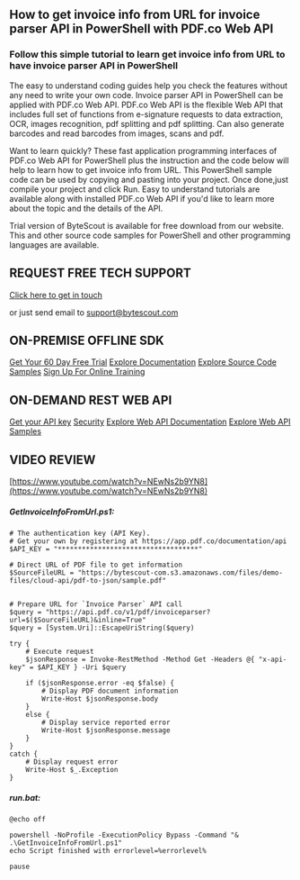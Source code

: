 ## How to get invoice info from URL for invoice parser API in PowerShell with PDF.co Web API

### Follow this simple tutorial to learn get invoice info from URL to have invoice parser API in PowerShell

The easy to understand coding guides help you check the features without any need to write your own code. Invoice parser API in PowerShell can be applied with PDF.co Web API. PDF.co Web API is the flexible Web API that includes full set of functions from e-signature requests to data extraction, OCR, images recognition, pdf splitting and pdf splitting. Can also generate barcodes and read barcodes from images, scans and pdf.

Want to learn quickly? These fast application programming interfaces of PDF.co Web API for PowerShell plus the instruction and the code below will help to learn how to get invoice info from URL. This PowerShell sample code can be used by copying and pasting into your project. Once done,just compile your project and click Run.  Easy to understand tutorials are available along with installed PDF.co Web API if you'd like to learn more about the topic and the details of the API.

Trial version of ByteScout is available for free download from our website. This and other source code samples for PowerShell and other programming languages are available.

## REQUEST FREE TECH SUPPORT

[Click here to get in touch](https://bytescout.zendesk.com/hc/en-us/requests/new?subject=PDF.co%20Web%20API%20Question)

or just send email to [support@bytescout.com](mailto:support@bytescout.com?subject=PDF.co%20Web%20API%20Question) 

## ON-PREMISE OFFLINE SDK 

[Get Your 60 Day Free Trial](https://bytescout.com/download/web-installer?utm_source=github-readme)
[Explore Documentation](https://bytescout.com/documentation/index.html?utm_source=github-readme)
[Explore Source Code Samples](https://github.com/bytescout/ByteScout-SDK-SourceCode/)
[Sign Up For Online Training](https://academy.bytescout.com/)


## ON-DEMAND REST WEB API

[Get your API key](https://app.pdf.co/signup?utm_source=github-readme)
[Security](https://pdf.co/security)
[Explore Web API Documentation](https://apidocs.pdf.co?utm_source=github-readme)
[Explore Web API Samples](https://github.com/bytescout/ByteScout-SDK-SourceCode/tree/master/PDF.co%20Web%20API)

## VIDEO REVIEW

[https://www.youtube.com/watch?v=NEwNs2b9YN8](https://www.youtube.com/watch?v=NEwNs2b9YN8)




<!-- code block begin -->

##### **GetInvoiceInfoFromUrl.ps1:**
    
```
# The authentication key (API Key).
# Get your own by registering at https://app.pdf.co/documentation/api
$API_KEY = "***********************************"

# Direct URL of PDF file to get information
$SourceFileURL = "https://bytescout-com.s3.amazonaws.com/files/demo-files/cloud-api/pdf-to-json/sample.pdf"


# Prepare URL for `Invoice Parser` API call
$query = "https://api.pdf.co/v1/pdf/invoiceparser?url=$($SourceFileURL)&inline=True"
$query = [System.Uri]::EscapeUriString($query)

try {
    # Execute request
    $jsonResponse = Invoke-RestMethod -Method Get -Headers @{ "x-api-key" = $API_KEY } -Uri $query

    if ($jsonResponse.error -eq $false) {
        # Display PDF document information
        Write-Host $jsonResponse.body
    }
    else {
        # Display service reported error
        Write-Host $jsonResponse.message
    }
}
catch {
    # Display request error
    Write-Host $_.Exception
}

```

<!-- code block end -->    

<!-- code block begin -->

##### **run.bat:**
    
```
@echo off

powershell -NoProfile -ExecutionPolicy Bypass -Command "& .\GetInvoiceInfoFromUrl.ps1"
echo Script finished with errorlevel=%errorlevel%

pause
```

<!-- code block end -->